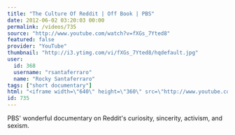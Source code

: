 ```yaml
---
title: "The Culture Of Reddit | Off Book | PBS"
date: 2012-06-02 03:20:03 00:00
permalink: /videos/735
source: "http://www.youtube.com/watch?v=fXGs_7Yted8"
featured: false
provider: "YouTube"
thumbnail: "http://i3.ytimg.com/vi/fXGs_7Yted8/hqdefault.jpg"
user:
  id: 368
  username: "rsantaferraro"
  name: "Rocky Santaferraro"
tags: ["short documentary"]
html: "<iframe width=\"640\" height=\"360\" src=\"http://www.youtube.com/embed/fXGs_7Yted8?wmode=transparent&fs=1&feature=oembed\" frameborder=\"0\" allowfullscreen></iframe>"
id: 735
---
```


PBS' wonderful documentary on Reddit's curiosity, sincerity, activism, and sexism.